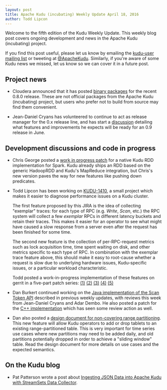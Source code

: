 ```yaml
---
layout: post
title: Apache Kudu (incubating) Weekly Update April 18, 2016
author: Todd Lipcon
---
```

Welcome to the fifth edition of the Kudu Weekly Update. This weekly blog post
covers ongoing development and news in the Apache Kudu (incubating) project.

<!--more-->

If you find this post useful, please let us know by emailing the
[kudu-user mailing list](mailto:user@kudu.incubator.apache.org) or
tweeting at [@ApacheKudu](https://twitter.com/ApacheKudu). Similarly, if you're
aware of some Kudu news we missed, let us know so we can cover it in
a future post.

## Project news

* Cloudera announced that it has posted [binary packages](http://markmail.org/thread/tghwcux5k4qvcsep)
  for the recent 0.8.0 release. These are not official packages from
  the Apache Kudu (incubating) project, but users who prefer not to
  build from source may find them convenient.

* Jean-Daniel Cryans has volunteered to continue to act as release manager for
  the 0.x release line, and has start a [discussion](http://mail-archives.apache.org/mod_mbox/incubator-kudu-dev/201604.mbox/%3CCAGpTDNcfTOcp%2Beb39h5j%3DoxttZNhOBZ7v%2B%2B6hxRtWCh3t_psbQ%40mail.gmail.com%3E)
  detailing what features and improvements he expects will be ready
  for an 0.9 release in June.

## Development discussions and code in progress

* Chris George posted a [work in progress patch](http://gerrit.cloudera.org:8080/#/c/2754/)
  for a native Kudu RDD implementation for Spark. Kudu already ships an RDD
  based on the generic HadoopRDD and Kudu's MapReduce integration, but Chris's
  new version paves the way for new features like pushing down predicates.


* Todd Lipcon has been working on [KUDU-1410](https://issues.apache.org/jira/browse/KUDU-1410),
  a small project which makes it easier to diagnose performance issues on a Kudu
  cluster.

  The first feature proposed by this JIRA is the idea of collecting
  "exemplar" traces: for each type of RPC (e.g. _Write_, _Scan_, etc.)
  the RPC system will collect a few _exemplar_ RPCs in different
  latency buckets and retain their traces.  This makes it easier for
  an operator to see what might have caused a slow response from a
  server even after the request has been finished for some time.

  The second new feature is the collection of per-RPC-request metrics
  such as lock acquisition time, time spent waiting on disk, and other
  metrics specific to each type of RPC. In combination with the
  exemplar trace feature above, this should make it easy to root-cause
  whether a request is slow due to underlying hardware issues,
  Kudu-specific issues, or a particular workload characteristic.

  Todd posted a work-in-progress implementation of these features on gerrit
  in a five-part patch series:
  [(1)](http://gerrit.cloudera.org:8080/#/c/2794/)
  [(2)](http://gerrit.cloudera.org:8080/#/c/2795/)
  [(3)](http://gerrit.cloudera.org:8080/#/c/2796/)
  [(4)](http://gerrit.cloudera.org:8080/#/c/2797/)
  [(5)](http://gerrit.cloudera.org:8080/#/c/2798/)

* Dan Burkert continued working on the [Java implementation of the Scan Token API](http://gerrit.cloudera.org:8080/#/c/2592/)
  described in previous weekly updates, with reviews this week from Jean-Daniel
  Cryans and Adar Dembo. He also posted a patch for the [C++ implementation](http://gerrit.cloudera.org:8080/#/c/2757/)
  which has seen some review action as well.

* Dan also posted a [design document for non-covering range partitioning](http://gerrit.cloudera.org:8080/#/c/2772/).
  This new feature will allow Kudu operators to add or drop tablets to
  an existing range-partitioned table. This is very important for time
  series use cases where new partitions may need to be added daily,
  and old partitions potentially dropped in order to achieve a
  "sliding window" table. Read the design document for more details on
  use cases and the expected semantics.

## On the Kudu blog

* Pat Patterson wrote a post about [Ingesting JSON Data into Apache Kudu with StreamSets
  Data Collector](http://kudu.apache.org/2016/04/14/ingesting-json-apache-kudu-streamsets-data-collector.html).

